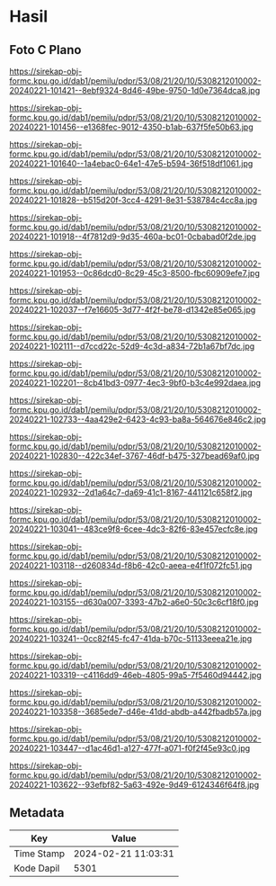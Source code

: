# Hasil

## Foto C Plano

https://sirekap-obj-formc.kpu.go.id/dab1/pemilu/pdpr/53/08/21/20/10/5308212010002-20240221-101421--8ebf9324-8d46-49be-9750-1d0e7364dca8.jpg

https://sirekap-obj-formc.kpu.go.id/dab1/pemilu/pdpr/53/08/21/20/10/5308212010002-20240221-101456--e1368fec-9012-4350-b1ab-637f5fe50b63.jpg

https://sirekap-obj-formc.kpu.go.id/dab1/pemilu/pdpr/53/08/21/20/10/5308212010002-20240221-101640--1a4ebac0-64e1-47e5-b594-36f518df1061.jpg

https://sirekap-obj-formc.kpu.go.id/dab1/pemilu/pdpr/53/08/21/20/10/5308212010002-20240221-101828--b515d20f-3cc4-4291-8e31-538784c4cc8a.jpg

https://sirekap-obj-formc.kpu.go.id/dab1/pemilu/pdpr/53/08/21/20/10/5308212010002-20240221-101918--4f7812d9-9d35-460a-bc01-0cbabad0f2de.jpg

https://sirekap-obj-formc.kpu.go.id/dab1/pemilu/pdpr/53/08/21/20/10/5308212010002-20240221-101953--0c86dcd0-8c29-45c3-8500-fbc60909efe7.jpg

https://sirekap-obj-formc.kpu.go.id/dab1/pemilu/pdpr/53/08/21/20/10/5308212010002-20240221-102037--f7e16605-3d77-4f2f-be78-d1342e85e065.jpg

https://sirekap-obj-formc.kpu.go.id/dab1/pemilu/pdpr/53/08/21/20/10/5308212010002-20240221-102111--d7ccd22c-52d9-4c3d-a834-72b1a67bf7dc.jpg

https://sirekap-obj-formc.kpu.go.id/dab1/pemilu/pdpr/53/08/21/20/10/5308212010002-20240221-102201--8cb41bd3-0977-4ec3-9bf0-b3c4e992daea.jpg

https://sirekap-obj-formc.kpu.go.id/dab1/pemilu/pdpr/53/08/21/20/10/5308212010002-20240221-102733--4aa429e2-6423-4c93-ba8a-564676e846c2.jpg

https://sirekap-obj-formc.kpu.go.id/dab1/pemilu/pdpr/53/08/21/20/10/5308212010002-20240221-102830--422c34ef-3767-46df-b475-327bead69af0.jpg

https://sirekap-obj-formc.kpu.go.id/dab1/pemilu/pdpr/53/08/21/20/10/5308212010002-20240221-102932--2d1a64c7-da69-41c1-8167-441121c658f2.jpg

https://sirekap-obj-formc.kpu.go.id/dab1/pemilu/pdpr/53/08/21/20/10/5308212010002-20240221-103041--483ce9f8-6cee-4dc3-82f6-83e457ecfc8e.jpg

https://sirekap-obj-formc.kpu.go.id/dab1/pemilu/pdpr/53/08/21/20/10/5308212010002-20240221-103118--d260834d-f8b6-42c0-aeea-e4f1f072fc51.jpg

https://sirekap-obj-formc.kpu.go.id/dab1/pemilu/pdpr/53/08/21/20/10/5308212010002-20240221-103155--d630a007-3393-47b2-a6e0-50c3c6cf18f0.jpg

https://sirekap-obj-formc.kpu.go.id/dab1/pemilu/pdpr/53/08/21/20/10/5308212010002-20240221-103241--0cc82f45-fc47-41da-b70c-51133eeea21e.jpg

https://sirekap-obj-formc.kpu.go.id/dab1/pemilu/pdpr/53/08/21/20/10/5308212010002-20240221-103319--c4116dd9-46eb-4805-99a5-7f5460d94442.jpg

https://sirekap-obj-formc.kpu.go.id/dab1/pemilu/pdpr/53/08/21/20/10/5308212010002-20240221-103358--3685ede7-d46e-41dd-abdb-a442fbadb57a.jpg

https://sirekap-obj-formc.kpu.go.id/dab1/pemilu/pdpr/53/08/21/20/10/5308212010002-20240221-103447--d1ac46d1-a127-477f-a071-f0f2f45e93c0.jpg

https://sirekap-obj-formc.kpu.go.id/dab1/pemilu/pdpr/53/08/21/20/10/5308212010002-20240221-103622--93efbf82-5a63-492e-9d49-6124346f64f8.jpg


## Metadata

| Key        | Value               |
| ---------- | ------------------- |
| Time Stamp | 2024-02-21 11:03:31 |
| Kode Dapil | 5301                |



